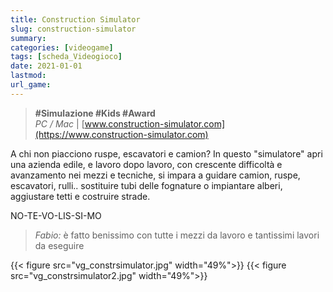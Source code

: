 ```yaml
---
title: Construction Simulator
slug: construction-simulator
summary: 
categories: [videogame]
tags: [scheda_Videogioco]
date: 2021-01-01
lastmod: 
url_game: 
---
```

> **#Simulazione #Kids #Award**  
> *PC / Mac*  | [www.construction-simulator.com](https://www.construction-simulator.com)   

A chi non piacciono ruspe, escavatori e camion?
In questo "simulatore" apri una azienda edile, e lavoro dopo lavoro, con crescente difficoltà e avanzamento nei mezzi e tecniche, si impara a guidare camion, ruspe, escavatori, rulli.. sostituire tubi delle fognature o impiantare alberi, aggiustare tetti e costruire strade.

NO-TE-VO-LIS-SI-MO

> *Fabio:*
> è fatto benissimo con tutte i mezzi da lavoro e tantissimi lavori da eseguire

{{< figure src="vg_constrsimulator.jpg" width="49%">}}
{{< figure src="vg_constrsimulator2.jpg" width="49%">}}
